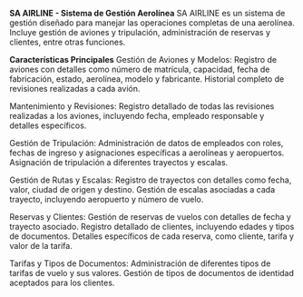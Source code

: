 **SA AIRLINE - Sistema de Gestión Aerolínea**
SA AIRLINE es un sistema de gestión diseñado para manejar las operaciones completas de una aerolínea. Incluye gestión de aviones y tripulación, administración de reservas y clientes, entre otras funciones.

**Características Principales**
Gestión de Aviones y Modelos:
Registro de aviones con detalles como número de matrícula, capacidad, fecha de fabricación, estado, aerolínea, modelo y fabricante.
Historial completo de revisiones realizadas a cada avión.

Mantenimiento y Revisiones:
Registro detallado de todas las revisiones realizadas a los aviones, incluyendo fecha, empleado responsable y detalles específicos.

Gestión de Tripulación:
Administración de datos de empleados con roles, fechas de ingreso y asignaciones específicas a aerolíneas y aeropuertos.
Asignación de tripulación a diferentes trayectos y escalas.

Gestión de Rutas y Escalas:
Registro de trayectos con detalles como fecha, valor, ciudad de origen y destino.
Gestión de escalas asociadas a cada trayecto, incluyendo aeropuerto y número de vuelo.

Reservas y Clientes:
Gestión de reservas de vuelos con detalles de fecha y trayecto asociado.
Registro detallado de clientes, incluyendo edades y tipos de documentos.
Detalles específicos de cada reserva, como cliente, tarifa y valor de la tarifa.

Tarifas y Tipos de Documentos:
Administración de diferentes tipos de tarifas de vuelo y sus valores.
Gestión de tipos de documentos de identidad aceptados para los clientes.
